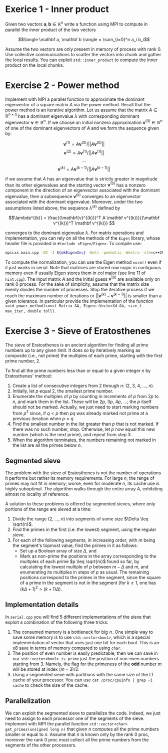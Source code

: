 # Exerice 1 - Inner product

Given two vectors $\mathbf a, \mathbf b \in \mathbb R^n$ write a function using MPI to compute in parallel the inner product of the two vectors

$$\langle \mathbf a, \mathbf b \rangle = \sum_{i=0}^n a_i b_i$$

Assume the two vectors are only present in memory of process with rank 0. Use collective communications to scatter the vectors into chunk and gather the local results. You can exploit `std::inner_product` to compute the inner product on the local chunks.

# Exercise 2 - Power method
Implement with MPI a parallel function to approximate the dominant eigenvector of a square matrix $A$ via the power method.
Recall that the power method is an iterative algorithm. Let us assume that the matrix $A \in \mathbb R^{n \times n}$ has a dominant eigenvalue $\lambda$ with corresponding dominant eigenvector $\mathbf v \in \mathbb R^n$. If we choose an initial nonzero approximation $\mathbf v^{(0)} \in \mathbb R^n$ of one of the dominant eigenvectors of $A$ and we form the sequence given by:

$$\mathbf v^{(1)} =A \mathbf v^{(0)} / ||A \mathbf v^{(0)}||$$
$$\mathbf v^{(2)} =A \mathbf v^{(1)} / ||A \mathbf v^{(1)}||$$
$$...$$
$$\mathbf v^{(k)} =A \mathbf v^{(k-1)} / ||A \mathbf v^{(k-1)}||$$

if we assume that $A$ has an eigenvalue that is strictly greater in magnitude than its other eigenvalues and the starting vector $\mathbf v^{(0)}$ has a nonzero component in the direction of an eigenvector associated with the dominant eigenvalue, then a subsequence $\mathbf v^{(k)}$ converges to an eigenvector associated with the dominant eigenvalue. Moreover, under the two assumptions listed above, the sequence $\lambda^{(k)}$ defined by

$$\lambda^{(k)} = \frac{(\mathbf{v}^{(k)})^T A \mathbf v^{(k)}}{(\mathbf v^{(k)})^T \mathbf v^{(k)}} $$

converges to the dominant eigenvalue $\lambda$. For matrix operations and implementation, you can rely on all the methods of the `Eigen` library, whose
header file is provided in `#include <Eigen/Eigen>`. To compile use:

```bash
mpicxx main.cpp -O3 -I ${mkEigenInc} -Wall -pedantic -Wextra -std=c++20
```

To compute the normalization, you can use the Eigen method `norm()` even if it just works in serial. Note that matrices are stored row major in contiguous memory even if usually Eigen stores them in col major (see line 11 of `hint.cpp`). The input matrix $A$ and the initial guess $\mathbf v^{(0)}$ are available only on rank 0 process. For the sake of simplicity, assume that the matrix size evenly divides the number of processes. Stop the iterative process if we reach the maximum number of iterations or $||\mathbf v^{(k)}- \mathbf v^{(k-1)} ||$ is smaller than a given tolerance. In particular provide the implementation of the function `void power_method(const Matrix &A, Eigen::VectorXd &b, size_t max_iter, double toll)`.

# Exercise 3 - Sieve of Eratosthenes
The sieve of Eratosthenes is an ancient algorithm for finding all prime numbers up to any given limit. It does so by iteratively marking as composite (i.e., not prime) the multiples of each prime, starting with the first prime number, 2.

To find all the prime numbers less than or equal to a given integer $n$ by Eratosthenes' method:
  1. Create a list of consecutive integers from 2 through $n$: (2, 3, 4, ..., $n$).
  2.  Initially, let $p$ equal 2, the smallest prime number.
  3.  Enumerate the multiples of $p$ by counting in increments of $p$ from $2p$ to $n$, and mark them in the list. These will be $2p$, $3p$, $4p$, ...; the $p$ itself should not be marked. Actually, we just need to start marking numbers from $p^2$ since, if $q < p$ then $pq$ was already marked not prime at a previous iteration when $p=q$
  4. Find the smallest number in the list greater than $p$ that is not marked. If there was no such number, stop. Otherwise, let $p$ now equal this new number (which is the next prime), and repeat from step 3.
  5. When the algorithm terminates, the numbers remaining not marked in the list are all the primes below $n$.

## Segmented sieve
The problem with the sieve of Eratosthenes is not the number of operations it performs but rather its memory requirements. For large $n$, the range of primes may not fit in memory; worse, even for moderate $n$, its cache use is highly suboptimal. The algorithm walks through the entire array A, exhibiting almost no locality of reference. 

A solution to these problems is offered by segmented sieves, where only portions of the range are sieved at a time:
   1. Divide the range (2, ..., $n$) into segments of some size $\Delta \leq \sqrt{n}$.
   2. Find the primes in the first (i.e. the lowest) segment, using the regular sieve.
   3. For each of the following segments, in increasing order, with $m$ being the segment's topmost value, find the primes in it as follows:
        * Set up a Boolean array of size $\Delta$, and
        * Mark as non-prime the positions in the array corresponding to the multiples of each prime $p \leq \sqrt{m}$ found so far, by calculating the lowest multiple of $p$ between $m - \Delta$ and $m$, and enumerating its multiples in steps of $p$ as usual. The remaining positions correspond to the primes in the segment, since the square of a prime in the segment is not in the segment (for $k \geq 1$, one has $(k\Delta +1)^{2}>(k+1)\Delta$).

## Implementation details
In `serial.cpp` you will find 5 different implementations of the sieve that exploit a combination of the following three tricks:
1. The consumed memory is a bottleneck for big  $n$ . One simple way to save some memory is to use `std::vector<bool>`, which is a special implementation of vector that uses just one bit for each bool. This is an x8 save in terms of memory compared to using `char`.
2. The position of even number is easily predictable, then we can save in our `std::vector<bool> is_prime` just the position of non-even numbers starting from 3. Namely, the flag for the primeness of the **odd** number $m$ will be stored at index $(m - 3) / 2$.
3. Using a segmented sieve with partitions with the same size of the L1 cache of your processor. You can use `cat /proc/cpuinfo | grep -i cache` to check the size of the cache.

## Parallelization
We can exploit the segmented sieve to parallelize the code. Indeed, we just need to assign to each processor one of the segments of the sieve. Implement with MPI the parallel function `std::vector<char> get_primes(unsigned long n)` that given $n$ computes all the prime numbers smaller or equal to $n$. Assume that $n$ is known only by the rank 0 proc, moreover the rank 0 proc must collect all the prime numbers from the segments of the other processors.

